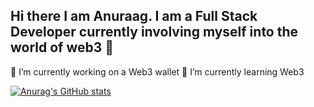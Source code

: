 ## Hi there I am Anuraag. I am a Full Stack Developer currently involving myself into the world of web3 👋

<!--
**AnuraagChetia/AnuraagChetia** is a ✨ _special_ ✨ repository because its `README.md` (this file) appears on your GitHub profile.

Here are some ideas to get you started:

- 🔭 I’m currently working on a Web3 wallet
- 🌱 I’m currently learning Web3
- 👯 I’m looking to collaborate on ...
- 🤔 I’m looking for help with ...
- 💬 Ask me about ...
- 📫 How to reach me: ...
- 😄 Pronouns: ...
- ⚡ Fun fact: ...
-->

🔭 I’m currently working on a Web3 wallet
🌱 I’m currently learning Web3

[![Anurag's GitHub stats](https://github-readme-stats.vercel.app/api?username=AnuraagChetia)](https://github.com/anuraghazra/github-readme-stats)
